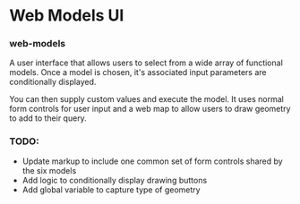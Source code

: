 # Web Models UI
### web-models

A user interface that allows users to select from a wide array of functional models.  Once a model is chosen, it's associated input parameters are conditionally displayed.

You can then supply custom values and execute the model.  It uses normal form controls for user input and a web map to allow users to draw geometry to add to their query.


### TODO:
* Update markup to include one common set of form controls shared by the six models
* Add logic to conditionally display drawing buttons
* Add global variable to capture type of geometry
